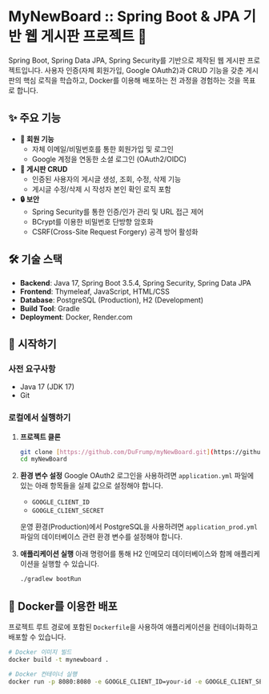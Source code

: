 # MyNewBoard :: Spring Boot & JPA 기반 웹 게시판 프로젝트 🚀

Spring Boot, Spring Data JPA, Spring Security를 기반으로 제작된 웹 게시판 프로젝트입니다. 사용자 인증(자체 회원가입, Google OAuth2)과 CRUD 기능을 갖춘 게시판의 핵심 로직을 학습하고, Docker를 이용해 배포하는 전 과정을 경험하는 것을 목표로 합니다.

## ✨ 주요 기능

-   **👤 회원 기능**
    -   자체 이메일/비밀번호를 통한 회원가입 및 로그인
    -   Google 계정을 연동한 소셜 로그인 (OAuth2/OIDC)
-   **📝 게시판 CRUD**
    -   인증된 사용자의 게시글 생성, 조회, 수정, 삭제 기능
    -   게시글 수정/삭제 시 작성자 본인 확인 로직 포함
-   **🔒 보안**
    -   Spring Security를 통한 인증/인가 관리 및 URL 접근 제어
    -   BCrypt를 이용한 비밀번호 단방향 암호화
    -   CSRF(Cross-Site Request Forgery) 공격 방어 활성화

## 🛠️ 기술 스택

-   **Backend**: Java 17, Spring Boot 3.5.4, Spring Security, Spring Data JPA
-   **Frontend**: Thymeleaf, JavaScript, HTML/CSS
-   **Database**: PostgreSQL (Production), H2 (Development)
-   **Build Tool**: Gradle
-   **Deployment**: Docker, Render.com

## 🚀 시작하기

### 사전 요구사항

-   Java 17 (JDK 17)
-   Git

### 로컬에서 실행하기

1.  **프로젝트 클론**
    ```bash
    git clone [https://github.com/DuFrump/myNewBoard.git](https://github.com/DuFrump/myNewBoard.git)
    cd myNewBoard
    ```

2.  **환경 변수 설정**
    Google OAuth2 로그인을 사용하려면 `application.yml` 파일에 있는 아래 항목들을 실제 값으로 설정해야 합니다.
    -   `GOOGLE_CLIENT_ID`
    -   `GOOGLE_CLIENT_SECRET`

    운영 환경(Production)에서 PostgreSQL을 사용하려면 `application_prod.yml` 파일의 데이터베이스 관련 환경 변수를 설정해야 합니다.

3.  **애플리케이션 실행**
    아래 명령어를 통해 H2 인메모리 데이터베이스와 함께 애플리케이션을 실행할 수 있습니다.
    ```bash
    ./gradlew bootRun
    ```

## 🐳 Docker를 이용한 배포

프로젝트 루트 경로에 포함된 `Dockerfile`을 사용하여 애플리케이션을 컨테이너화하고 배포할 수 있습니다.

```bash
# Docker 이미지 빌드
docker build -t mynewboard .

# Docker 컨테이너 실행
docker run -p 8080:8080 -e GOOGLE_CLIENT_ID=your-id -e GOOGLE_CLIENT_SECRET=your-secret mynewboard
```

